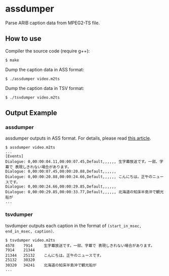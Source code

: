 # assdumper

Parse ARIB caption data from MPEG2-TS file.

## How to use

Compiler the source code (require g++):

    $ make

Dump the caption data in ASS format:

    $ ./assdumper video.m2ts

Dump the caption data in TSV format:

    $ ./tsvdumper video.m2ts

## Output Example

### assdumper

assdumper outputs in ASS format. For details, please read [this article](https://en.wikipedia.org/wiki/SubStation_Alpha#Advanced_SubStation_Alpha).

```
$ assdumper video.m2ts
...
[Events]
Dialogue: 0,00:00:04.11,00:00:07.45,Default,,,,,, 生字幕放送です。一部、字幕で 表現しきれない場合があります。
Dialogue: 0,00:00:07.45,00:00:20.88,Default,,,,,,
Dialogue: 0,00:00:20.88,00:00:24.66,Default,,,,,, こんにちは。正午のニュースです。
Dialogue: 0,00:00:24.66,00:00:29.85,Default,,,,,,
Dialogue: 0,00:00:29.85,00:00:33.77,Default,,,,,, 北海道の知床半島沖で観光船が
...
```

### tsvdumper

tsvdumper outputs each caption in the format of `(start_in_msec, end_in_msec, caption)`.

```
$ tsvdumper video.m2ts
4578    7914     生字幕放送です。一部、字幕で 表現しきれない場合があります。
7914    21344
21344   25132    こんにちは。正午のニュースです。
25132   30320
30320   34241    北海道の知床半島沖で観光船が
...
```
